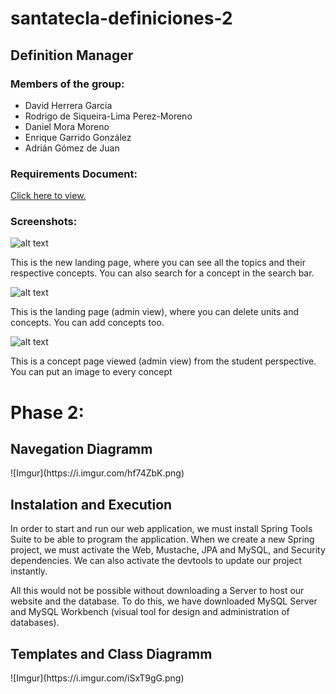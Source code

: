 # santatecla-definiciones-2

<h2 id="title">Definition Manager</h2>

<h3 id="members">Members of the group:</h3>
    <ul>
    <li>David Herrera Garcia</li>
    <li>Rodrigo de Siqueira-Lima Perez-Moreno</li>
    <li>Daniel Mora Moreno</li>
    <li>Enrique Garrido González</li>
    <li>Adrián Gómez de Juan</li>
    </ul>

<h3 id="documnent">Requirements Document:</h3>
<a href="https://docs.google.com/document/d/1dTLoca-8kaenswDGI5e6cehQsd5j04QZiH79iQfrNvA/edit?usp=sharing">Click here to view.</a>

<h3 id="screenshots">Screenshots:</h3>

![alt text](https://i.imgur.com/YoeugKh.png)
<p>This is the new landing page, where you can see all the topics and their respective concepts.
    You can also search for a concept in the search bar.</p>
    
![alt text](https://i.imgur.com/caUR1LY.png)
<p>This is the landing page (admin view), where you can delete units and concepts. You can add concepts too.</p>
    
    
![alt text](https://i.imgur.com/ExhpeRm.jpg)
<p>This is a concept page viewed (admin view) from the student perspective. You can put an image to every concept</p>


<h1 id="Fase 2">Phase 2:</h1>


<h2 id="navegation diagram">Navegation Diagramm</h2>
![Imgur](https://i.imgur.com/hf74ZbK.png)



<h2 id="Instalation">Instalation and Execution</h2>
<p>
In order to start and run our web application, we must install Spring Tools Suite to be able to program the application. When we create a new Spring project, we must activate the Web, Mustache, JPA and MySQL, and Security dependencies. We can also activate the devtools to update our project instantly.

All this would not be possible without downloading a Server to host our website and the database. To do this, we have downloaded MySQL Server and MySQL Workbench (visual tool for design and administration of databases).
</p>


<h2> Templates and Class Diagramm </h2>
![Imgur](https://i.imgur.com/iSxT9gG.png)

